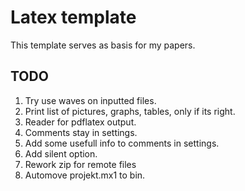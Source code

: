 # Latex template
This template serves as basis for my papers.

<!--
print(self.__get_list_of_file_numbers("-8, 5-9,n10,13, n17-", 20))
-->
## TODO
1. Try use waves on inputted files.
2. Print list of pictures, graphs, tables, only if its right.
3. Reader for pdflatex output.
4. Comments stay in settings.
5. Add some usefull info to comments in settings.
6. Add silent option.
7. Rework zip for remote files
8. Automove projekt.mx1 to bin.

